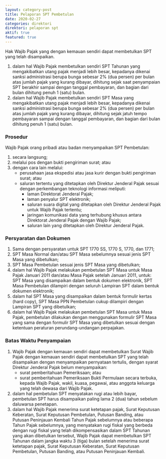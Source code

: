 ```yaml
---
layout: category-post
title: Pelaporan SPT Pembetulan
date: 2020-02-27
categories: direktori
direktori: pelaporan spt
aktif: true
featured: true
---
```

Hak Wajib Pajak yang dengan kemauan sendiri dapat membetulkan SPT yang telah disampaikan.
1. dalam hal Wajib Pajak membetulkan sendiri SPT Tahunan yang mengakibatkan utang pajak menjadi lebih besar, kepadanya dikenai sanksi administrasi berupa bunga sebesar 2% (dua persen) per bulan atas jumlah pajak yang kurang dibayar, dihitung sejak saat penyampaian SPT berakhir sampai dengan tanggal pembayaran, dan bagian dari bulan dihitung penuh 1 (satu) bulan.
2. dalam hal Wajib Pajak membetulkan sendiri SPT Masa yang mengakibatkan utang pajak menjadi lebih besar, kepadanya dikenai sanksi administrasi berupa bunga sebesar 2% (dua persen) per bulan atas jumlah pajak yang kurang dibayar, dihitung sejak jatuh tempo pembayaran sampai dengan tanggal pembayaran, dan bagian dari bulan dihitung penuh 1 (satu) bulan.

### Prosedur
Wajib Pajak orang pribadi atau badan menyampaikan SPT Pembetulan:
1. secara langsung;
2. melalui pos dengan bukti pengiriman surat; atau
3. dengan cara lain melalui: 
    - perusahaan jasa ekspedisi atau jasa kurir dengan bukti pengiriman surat; atau
    - saluran tertentu yang ditetapkan oleh Direktur Jenderal Pajak sesuai dengan perkembangan teknologi informasi meliputi:
        - laman Direktorat Jenderal Pajak;
        - laman penyalur SPT elektronik;
        - saluran suara digital yang ditetapkan oleh Direktur Jenderal Pajak untuk Wajib Pajak tertentu;
        - jaringan komunikasi data yang terhubung khusus antara Direktorat Jenderal Pajak dengan Wajib Pajak;
        - saluran lain yang ditetapkan oleh Direktur Jenderal Pajak.

### Persyaratan dan Dokumen
1. Sama dengan persyaratan untuk SPT 1770 SS, 1770 S, 1770, dan 1771;
2. SPT Masa Normal dan/atau SPT Masa sebelumnya sesuai jenis SPT Masa yang dibetulkan;
3. SPT Masa Pembetulan sesuai jenis SPT Masa yang dibetulkan;
4. dalam hal Wajib Pajak melakukan pembetulan SPT Masa untuk Masa Pajak Januari 2011 dan/atau Masa Pajak setelah Januari 2011, untuk: SPT Masa yang disampaikan dalam bentuk dokumen elektronik, SPT Masa Pembetulan dilampiri dengan seluruh Lampiran SPT dalam bentuk dokumen elektronik;
5. dalam hal SPT Masa yang disampaikan dalam bentuk formulir kertas (hard copy), SPT Masa PPN Pembetulan cukup dilampiri dengan Lampiran SPT yang dibetulkan;
6. dalam hal Wajib Pajak melakukan pembetulan SPT Masa untuk Masa Pajak, pembetulan dilakukan dengan menggunakan formulir SPT Masa yang sama dengan formulir SPT Masa yang dibetulkan sesuai dengan ketentuan peraturan perundang-undangan perpajakan.

### Batas Waktu Penyampaian
1. Wajib Pajak dengan kemauan sendiri dapat membetulkan Surat Wajib Pajak dengan kemauan sendiri dapat membetulkan SPT yang telah disampaikan dengan menyampaikan pernyataan tertulis, dengan syarat Direktur Jenderal Pajak belum menyampaikan:
    - surat pemberitahuan Pemeriksaan; atau
    - surat pemberitahuan Pemeriksaan Bukti Permulaan secara terbuka, kepada Wajib Pajak, wakil, kuasa, pegawai, atau anggota keluarga yang telah dewasa dari Wajib Pajak.
2. dalam hal pembetulan SPT menyatakan rugi atau lebih bayar, pembetulan SPT harus disampaikan paling lama 2 (dua) tahun sebelum daluwarsa penetapan.
3. dalam hal Wajib Pajak menerima surat ketetapan pajak, Surat Keputusan Keberatan, Surat Keputusan Pembetulan, Putusan Banding, atau Putusan Peninjauan Kembali Tahun Pajak sebelumnya atau beberapa Tahun Pajak sebelumnya, yang menyatakan rugi fiskal yang berbeda dengan rugi fiskal yang telah dikompensasikan dalam SPT Tahunan yang akan dibetulkan tersebut, Wajib Pajak dapat membetulkan SPT Tahunan dalam jangka waktu 3 (tiga) bulan setelah menerima surat ketetapan pajak, Surat Keputusan Keberatan, Surat Keputusan Pembetulan, Putusan Banding, atau Putusan Peninjauan Kembali.
